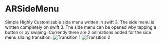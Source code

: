 # ARSideMenu
Simple Highly Customisable side menu written in swift 3.
The side menu is written completely on swift 3. The side menu can be opened wby tapping a button or by swiping.
Currently there are 2 animations added for the side menu sliding transition.
![Transition 1](/../screenshots/screenshot.png?raw=true "Optional Title")
![Transition 2](/../screenshots/screenshot2.png?raw=true "Optional Title")
